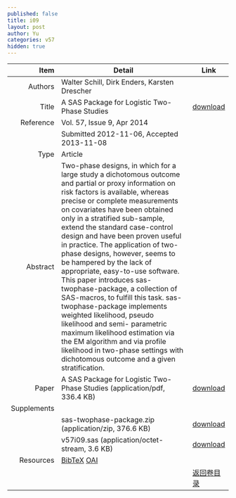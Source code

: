 ```yaml
---
published: false
title: i09
layout: post
author: Yu
categories: v57
hidden: true
---
```


| Item | Detail | Link |
|---:|---|---|
| Authors | Walter Schill, Dirk Enders, Karsten Drescher| |
| Title |A SAS Package for Logistic Two-Phase Studies | [download](http://www.jstatsoft.org/v57/i09/paper) |
| Reference |Vol. 57, Issue 9, Apr 2014 | |
| | Submitted 2012-11-06, Accepted 2013-11-08| | 
| Type | Article| |
| Abstract | Two-phase designs, in which for a large study a dichotomous outcome and partial or proxy information on risk factors is available, whereas precise or complete measurements on covariates have been obtained only in a stratified sub-sample, extend the standard case-control design and have been proven useful in practice. The application of two-phase designs, however, seems to be hampered by the lack of appropriate, easy-to-use software. This paper introduces sas-twophase-package, a collection of SAS-macros, to fulfill this task. sas-twophase-package implements weighted likelihood, pseudo likelihood and semi- parametric maximum likelihood estimation via the EM algorithm and via profile likelihood in two-phase settings with dichotomous outcome and a given stratification.| |
| Paper | A SAS Package for Logistic Two-Phase Studies  (application/pdf, 336.4 KB)| [download](http://www.jstatsoft.org/v57/i09/paper) |
| Supplements | | |
| |sas-twophase-package.zip  (application/zip, 376.6 KB)|  [download](http://www.jstatsoft.org/v57/i09/supp/1) |
| |v57i09.sas  (application/octet-stream, 3.6 KB)|  [download](http://www.jstatsoft.org/v57/i09/supp/2) |
| Resources | [BibTeX](http://www.jstatsoft.org/v57/i09/bibtex) [OAI](http://www.jstatsoft.org/oai?verb=GetRecord&identifier=oai.jstatsoft/v57/i09&prefix=oai_dc)| |
| |  | [返回卷目录]({{site.baseurl}}/volume/v57.html) |